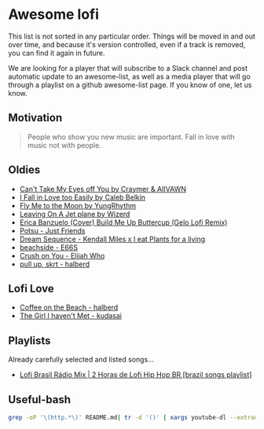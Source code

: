 # Awesome lofi

This list is not sorted in any particular order. Things will be moved in and out over time, and because it's version controlled, even if a track is removed, you can find it again in future.

We are looking for a player that will subscribe to a Slack channel and post automatic update to an awesome-list, as well as a media player that will go through a playlist on a github awesome-list page. If you know of one, let us know. 

## Motivation

> People who show you new music are important.
> Fall in love with music not with people.

## Oldies

- [Can't Take My Eyes off You by  Craymer & AIIVAWN](https://collegemusicrecords.bandcamp.com/track/cant-take-my-eyes-off-you) 
- [I Fall in Love too Easily by Caleb Belkin](https://soundcloud.com/calebxbelkin/i-fall-in-love-too-easily-1)
- [Fly Me to the Moon by YungRhythm](https://soundcloud.com/xrhythm/to-the-moon-and-back)
- [Leaving On A Jet plane by Wizerd](https://soundcloud.com/wizerd-464321214/leaving-on-a-jet-plane-lofi)
- [Erica Banzuelo (Cover) Build Me Up Buttercup (Gelo Lofi Remix)](https://soundcloud.com/djgeloremixofficial/erica-banzuelo-cover-build-me-up-buttercup-gelo-lofi-remix)
- [Potsu - Just Friends](https://soundcloud.com/choka_kuma/potsu-just-friends)
- [Dream Sequence - Kendall Miles x I eat Plants for a living](https://soundcloud.com/kendallmilesmusic/dream-sequence-kendall-miles-x-i-eat-plants-for-a-living)
- [beachside - E66S](https://soundcloud.com/e66s/beachside)
- [Crush on You - Elijah Who](https://soundcloud.com/o-nei-ric-tapes/1-crush-on-you-elijah-who)
- [pull up, skrt - halberd](https://soundcloud.com/lilpolearm/pull-up-skrt)

## Lofi Love

- [Coffee on the Beach - halberd](https://soundcloud.com/lilpolearm/coffee-on-the-beach)
- [The Girl I haven't Met - kudasai](https://soundcloud.com/kudasaibeats/the-girl-i-havent-met)

## Playlists

Already carefully selected and listed songs...

- [Lofi Brasil Rádio Mix | 2 Horas de Lofi Hip Hop BR [brazil songs playlist]](https://www.youtube.com/watch?v=GH5v7oIL_jc)

## Useful-bash

```bash
grep -oP '\(http.*\)' README.md| tr -d '()' | xargs youtube-dl --extract-audio --audio-format mp3
```
